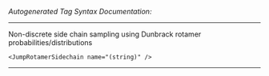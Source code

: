 _Autogenerated Tag Syntax Documentation:_

---
Non-discrete side chain sampling using Dunbrack rotamer probabilities/distributions

```
<JumpRotamerSidechain name="(string)" />
```



---
